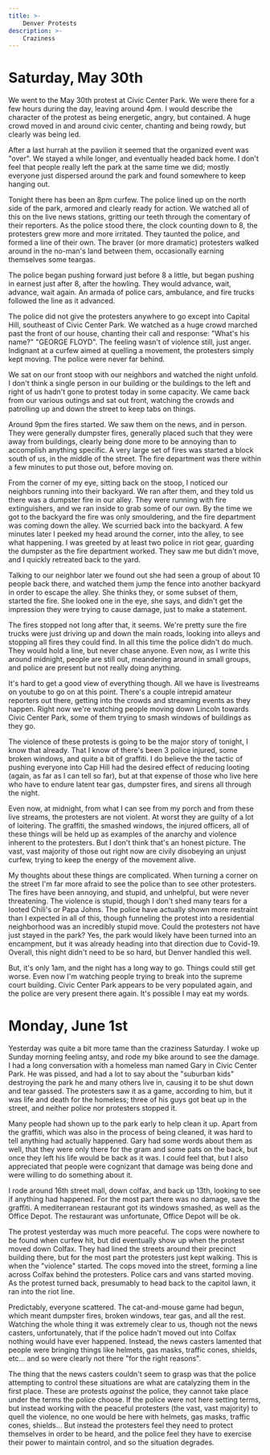 ```yaml
---
title: >-
    Denver Protests
description: >-
    Craziness
---
```


# Saturday, May 30th

We went to the May 30th protest at Civic Center Park. We were there for a few
hours during the day, leaving around 4pm. I would describe the character of the
protest as being energetic, angry, but contained. A huge crowd moved in and
around civic center, chanting and being rowdy, but clearly was being led.

After a last hurrah at the pavilion it seemed that the organized event was
"over". We stayed a while longer, and eventually headed back home. I don't feel
that people really left the park at the same time we did; mostly everyone just
dispersed around the park and found somewhere to keep hanging out.

Tonight there has been an 8pm curfew. The police lined up on the north side of
the park, armored and clearly ready for action. We watched all of this on the
live news stations, gritting our teeth through the comentary of their reporters.
As the police stood there, the clock counting down to 8, the protesters grew
more and more irritated. They taunted the police, and formed a line of their
own. The braver (or more dramatic) protesters walked around in the no-man's land
between them, occasionally earning themselves some teargas.

The police began pushing forward just before 8 a little, but began pushing in
earnest just after 8, after the howling. They would advance, wait, advance, wait
again. An armada of police cars, ambulance, and fire trucks followed the line as
it advanced.

The police did not give the protesters anywhere to go except into Capital Hill,
southeast of Civic Center Park. We watched as a huge crowd marched past the
front of our house, chanting their call and response: "What's his name?" "GEORGE
FLOYD". The feeling wasn't of violence still, just anger. Indignant at a curfew
aimed at quelling a movement, the protesters simply kept moving. The police were
never far behind.

We sat on our front stoop with our neighbors and watched the night unfold. I
don't think a single person in our building or the buildings to the left and
right of us hadn't gone to protest today in some capacity. We came back from our
various outings and sat out front, watching the crowds and patrolling up and
down the street to keep tabs on things.

Around 9pm the fires started. We saw them on the news, and in person. They were
generally dumpster fires, generally placed such that they were away from
buildings, clearly being done more to be annoying than to accomplish anything
specific. A very large set of fires was started a block south of us, in the
middle of the street. The fire department was there within a few minutes to put
those out, before moving on.

From the corner of my eye, sitting back on the stoop, I noticed our neighbors
running into their backyard. We ran after them, and they told us there was a
dumpster fire in our alley. They were running with fire extinguishers, and we
ran inside to grab some of our own. By the time we got to the backyard the fire
was only smouldering, and the fire department was coming down the alley. We
scurried back into the backyard. A few minutes later I peeked my head around the
corner, into the alley, to see what happening. I was greeted by at least two
police in riot gear, guarding the dumpster as the fire department worked. They
saw me but didn't move, and I quickly retreated back to the yard.

Talking to our neighbor later we found out she had seen a group of about 10
people back there, and watched them jump the fence into another backyard in
order to escape the alley. She thinks they, or some subset of them, started the
fire. She looked one in the eye, she says, and didn't get the impression they
were trying to cause damage, just to make a statement.

The fires stopped not long after that, it seems. We're pretty sure the fire
trucks were just driving up and down the main roads, looking into alleys and
stopping all fires they could find. In all this time the police didn't do much.
They would hold a line, but never chase anyone. Even now, as I write this around
midnight, people are still out, meandering around in small groups, and police
are present but not really doing anything.

It's hard to get a good view of everything though. All we have is livestreams on
youtube to go on at this point. There's a couple intrepid amateur reporters out
there, getting into the crowds and streaming events as they happen. Right now
we're watching people moving down Lincoln towards Civic Center Park, some of
them trying to smash windows of buildings as they go.

The violence of these protests is going to be the major story of tonight, I know
that already. That I know of there's been 3 police injured, some broken
windows, and quite a bit of graffiti. I do believe the the tactic of pushing
everyone into Cap Hill had the desired effect of reducing looting (again, as far
as I can tell so far), but at that expense of those who live here who have to
endure latent tear gas, dumpster fires, and sirens all through the night.

Even now, at midnight, from what I can see from my porch and from these live
streams, the protesters are not violent. At worst they are guilty of a lot of
loitering. The graffiti, the smashed windows, the injured officers, all of these
things will be held up as examples of the anarchy and violence inherent to the
protesters. But I don't think that's an honest picture. The vast, vast majority
of those out right now are civily disobeying an unjust curfew, trying to keep
the energy of the movement alive.

My thoughts about these things are complicated. When turning a corner on the
street I'm far more afraid to see the police than to see other protesters. The
fires have been annoying, and stupid, and unhelpful, but were never threatening.
The violence is stupid, though I don't shed many tears for a looted Chili's or
Papa Johns. The police have actually shown more restraint than I expected in all
of this, though funneling the protest into a residential neighborhood was an
incredibly stupid move. Could the protesters not have just stayed in the park?
Yes, the park would likely have been turned into an encampment, but it was
already heading into that direction due to Covid-19. Overall, this night didn't
need to be so hard, but Denver handled this well.

But, it's only 1am, and the night has a long way to go. Things could still get
worse. Even now I'm watching people trying to break into the supreme court
building. Civic Center Park appears to be very populated again, and the police
are very present there again. It's possible I may eat my words.

# Monday, June 1st

Yesterday was quite a bit more tame than the craziness Saturday. I woke up
Sunday morning feeling antsy, and rode my bike around to see the damage. I had a
long conversation with a homeless man named Gary in Civic Center Park. He was
pissed, and had a lot to say about the "suburban kids" destroying the park he
and many others live in, causing it to be shut down and tear gassed. The
protesters saw it as a game, according to him, but it was life and death for the
homeless; three of his guys got beat up in the street, and neither police nor
protesters stopped it.

Many people had shown up to the park early to help clean it up. Apart from the
graffiti, which was also in the process of being cleaned, it was hard to tell
anything had actually happened. Gary had some words about them as well, that
they were only there for the gram and some pats on the back, but once they left
his life would be back as it was. I could feel that, but I also appreciated that
people were cognizant that damage was being done and were willing to do
something about it.

I rode around 16th street mall, down colfax, and back up 13th, looking to see if
anything had happened. For the most part there was no damage, save the graffiti.
A mediterranean restaurant got its windows smashed, as well as the Office Depot.
The restaurant was unfortunate, Office Depot will be ok.

The protest yesterday was much more peaceful. The cops were nowhere to be found
when curfew hit, but did eventually show up when the protest moved down Colfax.
They had lined the streets around their precinct building there, but for the
most part the protesters just kept walking. This is when the "violence" started.
The cops moved into the street, forming a line across Colfax behind the
protesters. Police cars and vans started moving. As the protest turned back,
presumably to head back to the capitol lawn, it ran into the riot line.

Predictably, everyone scattered. The cat-and-mouse game had begun, which meant
dumpster fires, broken windows, tear gas, and all the rest. Watching the whole
thing it was extremely clear to us, though not the news casters, unfortunately,
that if the police hadn't moved out into Colfax nothing would have ever
happened. Instead, the news casters lamented that people were bringing things
like helmets, gas masks, traffic cones, shields, etc... and so were clearly not there
"for the right reasons".

The thing that the news casters couldn't seem to grasp was that the police
attempting to control these situations are what are catalyzing them in the first
place. These are protests _against_ the police, they cannot take place under the
terms the police choose. If the police were not here setting terms, but instead
working with the peaceful protesters (the vast, vast majority) to quell the
violence, no one would be here with helmets, gas masks, traffic cones,
shields... But instead the protesters feel they need to protect themselves in
order to be heard, and the police feel they have to exercise their power to
maintain control, and so the situation degrades.
